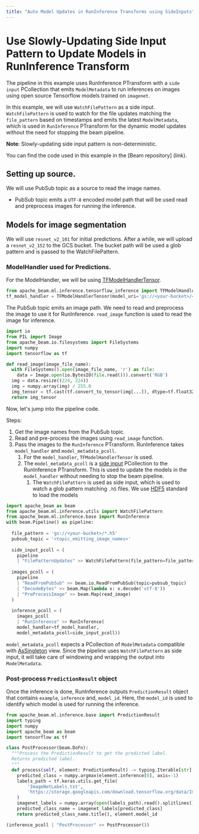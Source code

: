 ```yaml
---
title: "Auto Model Updates in RunInference Transforms using SideInputs"
---
```

<!--
Licensed under the Apache License, Version 2.0 (the "License");
you may not use this file except in compliance with the License.
You may obtain a copy of the License at

http://www.apache.org/licenses/LICENSE-2.0

Unless required by applicable law or agreed to in writing, software
distributed under the License is distributed on an "AS IS" BASIS,
WITHOUT WARRANTIES OR CONDITIONS OF ANY KIND, either express or implied.
See the License for the specific language governing permissions and
limitations under the License.
-->

# Use Slowly-Updating Side Input Pattern to Update Models in RunInference Transform

The pipeline in this example uses RunInference PTransform with a `side input` PCollection that emits `ModelMetadata` to run inferences on images using open source Tensorflow models trained on `imagenet`.

In this example, we will use `WatchFilePattern` as a side input. `WatchFilePattern` is used to watch for the file updates matching the `file_pattern`
based on timestamps and emits the latest `ModelMetadata`, which is used in
`RunInference` PTransform for the dynamic model updates without the need for stopping
the beam pipeline.

**Note**: Slowly-updating side input pattern is non-deterministic.

You can find the code used in this example in the [Beam repository] (link).

## Setting up source.

We will use PubSub topic as a source to read the image names. 
 * PubSub topic emits a `UTF-8` encoded model path that will be used read and preprocess images for running the inference.

## Models for image segmentation

We will use `resnet_v2_101` for initial predictions. After a while, we will upload a `resnet_v2_152` to the GCS bucket. The bucket path will be used a glob pattern and is passed to the WatchFilePattern.
 

### ModelHandler used for Predictions.

For the ModelHandler, we will be using [TFModelHandlerTensor](https://github.com/apache/beam/blob/186973b110d82838fb8e5ba27f0225a67c336591/sdks/python/apache_beam/ml/inference/tensorflow_inference.py#L184).
```python
from apache_beam.ml.inference.tensorflow_inference import TFModelHandlerTensor
tf_model_handler = TFModelHandlerTensor(model_uri='gs://<your-bucket>/<model_path.h5>')
``` 

The PubSub topic emits an image path. We need to read and preprocess the image to use it for RunInference. `read_image` function is used to read the image for inference.

```python
import io
from PIL import Image
from apache_beam.io.filesystems import FileSystems
import numpy
import tensorflow as tf

def read_image(image_file_name):
  with FileSystems().open(image_file_name, 'r') as file:
    data = Image.open(io.BytesIO(file.read())).convert('RGB')  
  img = data.resize((224, 224))
  img = numpy.array(img) / 255.0
  img_tensor = tf.cast(tf.convert_to_tensor(img[...]), dtype=tf.float32)
  return img_tensor
```

Now, let's jump into the pipeline code.

Steps:
1. Get the image names from the PubSub topic.
2. Read and pre-process the images using `read_image` function.
3. Pass the images to the `RunInference` PTransform. RunInference takes `model_handler` and `model_metadata_pcoll`.
   1. For the `model_handler`, `TFModelHandlerTensor` is used.
   2. The `model_metadata_pcoll` is a [side input](https://beam.apache.org/documentation/programming-guide/#side-inputs) PCollection to the RunInference PTransform. This is used to update the models in the `model_handler` without needing to stop the beam pipeline. 
      1. The `WatchFilePattern` is used as side input, which is used to watch a glob pattern matching `.h5` files. We use [HDF5](https://www.tensorflow.org/tutorials/keras/save_and_load#hdf5_format) standard to load the models
```python
import apache_beam as beam
from apache_beam.ml.inference.utils import WatchFilePattern
from apache_beam.ml.inference.base import RunInference
with beam.Pipeline() as pipeline:
  
  file_pattern = 'gs://<your-bucket>/*.h5'
  pubsub_topic = '<topic_emitting_image_names>'
  
  side_input_pcoll = (
    pipeline
    | "FilePatternUpdates" >> WatchFilePattern(file_pattern=file_pattern))
  
  images_pcoll = (
    pipeline
    | "ReadFromPubSub" >> beam.io.ReadFromPubSub(topic=pubsub_topic)
    | "DecodeBytes" >> beam.Map(lambda x: x.decode('utf-8'))
    | "PreProcessImage" >> beam.Map(read_image)
  )
  
  inference_pcoll = (
    images_pcoll
    | "RunInference" >> RunInference(
    model_handler=tf_model_handler,
    model_metadata_pcoll=side_input_pcoll))

```

`model_metadata_pcoll` expects a PCollection of `ModelMetadata` compatible with [AsSingleton](https://beam.apache.org/releases/pydoc/2.4.0/apache_beam.pvalue.html#apache_beam.pvalue.AsSingleton) view. Since the pipeline uses `WatchFilePattern` as side input, it will take care of windowing and wrapping the output into `ModelMetadata`.

### Post-process `PredictionResult` object

Once the inference is done, RunInference outputs `PredictionResult` object that contains `example`, `inference` and, `model_id`. Here, the `model_id` is used to identify which model is used for running the inference.

```python
from apache_beam.ml.inference.base import PredictionResult
import typing
import numpy
import apache_beam as beam
import tensorflow as tf

class PostProcessor(beam.DoFn):
  """Process the PredictionResult to get the predicted label.
  Returns predicted label.
  """
  def process(self, element: PredictionResult) -> typing.Iterable[str]:
    predicted_class = numpy.argmax(element.inference[0], axis=-1)
    labels_path = tf.keras.utils.get_file(
        'ImageNetLabels.txt',
        'https://storage.googleapis.com/download.tensorflow.org/data/ImageNetLabels.txt'  # pylint: disable=line-too-long
    )
    imagenet_labels = numpy.array(open(labels_path).read().splitlines())
    predicted_class_name = imagenet_labels[predicted_class]
    return predicted_class_name.title(), element.model_id

(inference_pcoll | "PostProcessor" >> PostProcessor())
```
